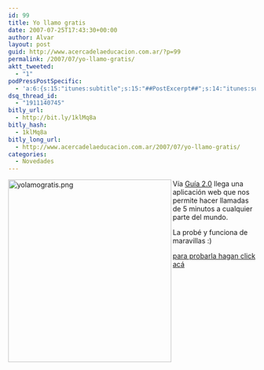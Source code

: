 ```yaml
---
id: 99
title: Yo llamo gratis
date: 2007-07-25T17:43:30+00:00
author: Alvar
layout: post
guid: http://www.acercadelaeducacion.com.ar/?p=99
permalink: /2007/07/yo-llamo-gratis/
aktt_tweeted:
  - "1"
podPressPostSpecific:
  - 'a:6:{s:15:"itunes:subtitle";s:15:"##PostExcerpt##";s:14:"itunes:summary";s:15:"##PostExcerpt##";s:15:"itunes:keywords";s:17:"##WordPressCats##";s:13:"itunes:author";s:10:"##Global##";s:15:"itunes:explicit";s:7:"Default";s:12:"itunes:block";s:7:"Default";}'
dsq_thread_id:
  - "1911140745"
bitly_url:
  - http://bit.ly/1klMq8a
bitly_hash:
  - 1klMq8a
bitly_long_url:
  - http://www.acercadelaeducacion.com.ar/2007/07/yo-llamo-gratis/
categories:
  - Novedades
---
```

<a href="http://acercadelaeducacion.wordpress.com/files/2007/07/yolamogratis.png" title="yolamogratis.png"><img src="http://acercadelaeducacion.wordpress.com/files/2007/07/yolamogratis.png" alt="yolamogratis.png" align="left" height="372" width="332" /></a>

Vía <a href="http://guia20.blogspot.com/2007/07/yollamogratis-comunicaciones-telefnicas.html">Guía 2.0</a> llega una aplicación web que nos permite hacer llamadas de 5 minutos a cualquier parte del mundo.

La probé y funciona de maravillas :)

<a href="http://www.yollamogratis.com.ar/index.php"> para probarla hagan click acá</a>

<a href="http://acercadelaeducacion.wordpress.com/files/2007/07/yolamogratis.png" title="yolamogratis.png"></a>